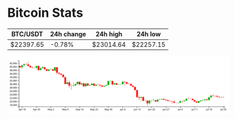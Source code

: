 # Bitcoin Stats

BTC/USDT|24h change|24h high|24h low|
|---|---|---|---|
|$22397.65|-0.78%|$23014.64|$22257.15|

<img src="./chart.svg">
